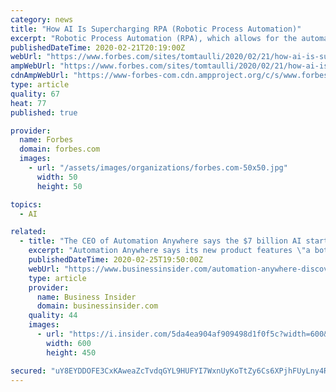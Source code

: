 ```yaml
---
category: news
title: "How AI Is Supercharging RPA (Robotic Process Automation)"
excerpt: "Robotic Process Automation (RPA), which allows for the automation of the tasks of workers, has been one of the hottest categories in tech. The reason is actually simple: the ROI (Return on Investment) has generally been fairly high."
publishedDateTime: 2020-02-21T20:19:00Z
webUrl: "https://www.forbes.com/sites/tomtaulli/2020/02/21/how-ai-is-supercharging-rpa-robotic-process-automation/"
ampWebUrl: "https://www.forbes.com/sites/tomtaulli/2020/02/21/how-ai-is-supercharging-rpa-robotic-process-automation/amp/"
cdnAmpWebUrl: "https://www-forbes-com.cdn.ampproject.org/c/s/www.forbes.com/sites/tomtaulli/2020/02/21/how-ai-is-supercharging-rpa-robotic-process-automation/amp/"
type: article
quality: 67
heat: 77
published: true

provider:
  name: Forbes
  domain: forbes.com
  images:
    - url: "/assets/images/organizations/forbes.com-50x50.jpg"
      width: 50
      height: 50

topics:
  - AI

related:
  - title: "The CEO of Automation Anywhere says the $7 billion AI startup can now 'automatically discover' new tasks to automate"
    excerpt: "Automation Anywhere says its new product features \"a bot creating a bot\" which can automatically discover tasks that can be automated."
    publishedDateTime: 2020-02-25T19:50:00Z
    webUrl: "https://www.businessinsider.com/automation-anywhere-discover-bot-ai-robotic-process-automation-2020-2"
    type: article
    provider:
      name: Business Insider
      domain: businessinsider.com
    quality: 44
    images:
      - url: "https://i.insider.com/5da4ea904af909498d1f0f5c?width=600&format=jpeg&auto=webp"
        width: 600
        height: 450

secured: "uY8EYDDOFE3CxKAweaZcTvdqGYL9HUFYI7WxnUyKoTtZy6Cs6XPjhFUyLny4RCNHKXHPv8MOAbZG+3NXo5Vn1RZIHLY00cS2c8pBdhkfOTYKyruaIEN7BCP/O2J55O3UXdUPKWNV0qzMNu0xSlxmfJGmx2JcG20dtp4oIxvUvp45yb7ja96yE2nCTCez8zsBNyqECjQudRcOyXJPs44/uXu+ZllIeI3JnOK9m6vHlgbw+dCdkGPLR2UqnScCSmLS0El14eWT478BzdFvCxvGUO14qJ78By5Nn3SGEwUxnz2ox4knsGLzOPjiHqexacTv66Y6L6HNdmibd0AK9E6J7ISk8gywpuxddx06pz3AoszYS6e/SRZ99v04bb7Q6D4I4E+DCE9orvUYkpZz87PG0p6ZuOjheVi4flkmr9PQZOh+rVYCdiD7BKHPaXMKS7opAP/Z7FIJo+lZOeui29qXO4E4O4yfOkSKLYlXJlzdXIg=;E2q/2NWRgNR1Ph0LdnTHJA=="
---
```


